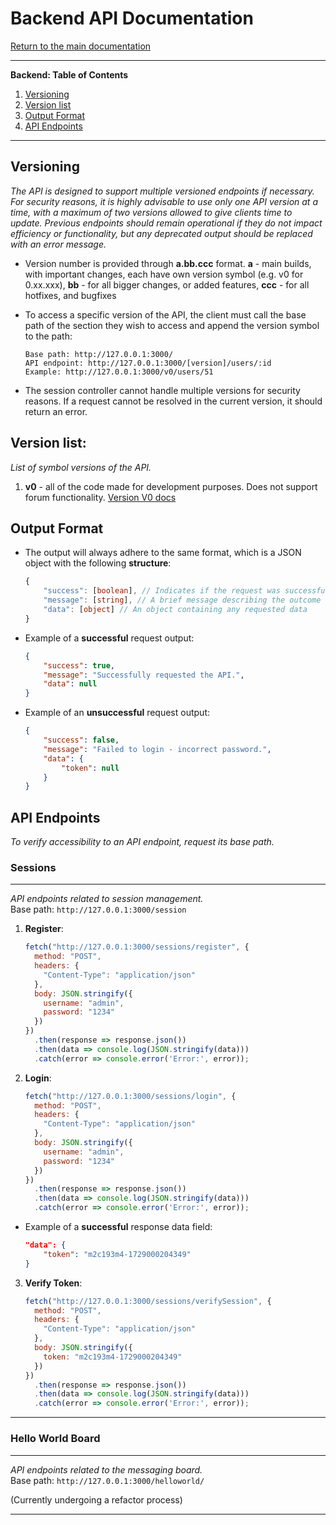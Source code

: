 # Backend API Documentation

[Return to the main documentation](../../README.md)

---

**Backend: Table of Contents**  
1. [Versioning](#versioning)  
2. [Version list](#version-list)
2. [Output Format](#output-format)  
3. [API Endpoints](#api-endpoints)  

---

## Versioning
_The API is designed to support multiple versioned endpoints if necessary. For security reasons, it is highly advisable to use only one API version at a time, with a maximum of two versions allowed to give clients time to update. Previous endpoints should remain operational if they do not impact efficiency or functionality, but any deprecated output should be replaced with an error message._

- Version number is provided through **a.bb.ccc** format. 
    **a** - main builds, with important changes, each have own version symbol (e.g. v0 for 0.xx.xxx),
    **bb** - for all bigger changes, or added features,
    **ccc** - for all hotfixes, and bugfixes

- To access a specific version of the API, the client must call the base path of the section they wish to access and append the version symbol to the path:
    ```
    Base path: http://127.0.0.1:3000/
    API endpoint: http://127.0.0.1:3000/[version]/users/:id
    Example: http://127.0.0.1:3000/v0/users/51
    ```

- The session controller cannot handle multiple versions for security reasons. If a request cannot be resolved in the current version, it should return an error.

## Version list:
_List of symbol versions of the API._
1. **v0** - all of the code made for development purposes. Does not support forum functionality. [Version V0 docs](legacyversions/v0/README.md)

## Output Format
- The output will always adhere to the same format, which is a JSON object with the following **structure**:
    ```typescript
    {
        "success": [boolean], // Indicates if the request was successful
        "message": [string], // A brief message describing the outcome of the request
        "data": [object] // An object containing any requested data
    }
    ```
- Example of a **successful** request output:
    ```json
    {
        "success": true,
        "message": "Successfully requested the API.",
        "data": null
    }
    ```
- Example of an **unsuccessful** request output:
    ```json
    {
        "success": false,
        "message": "Failed to login - incorrect password.",
        "data": {
            "token": null
        }
    }
    ```

## API Endpoints
_To verify accessibility to an API endpoint, request its base path._

### Sessions
---
_API endpoints related to session management._  
Base path: `http://127.0.0.1:3000/session`  

1. **Register**:
    ```javascript
    fetch("http://127.0.0.1:3000/sessions/register", {
      method: "POST",
      headers: {
        "Content-Type": "application/json"
      },
      body: JSON.stringify({
        username: "admin",
        password: "1234"
      })
    })
      .then(response => response.json())
      .then(data => console.log(JSON.stringify(data)))
      .catch(error => console.error('Error:', error));
    ```

2. **Login**:
    ```javascript
    fetch("http://127.0.0.1:3000/sessions/login", {
      method: "POST",
      headers: {
        "Content-Type": "application/json"
      },
      body: JSON.stringify({
        username: "admin",
        password: "1234"
      })
    })
      .then(response => response.json())
      .then(data => console.log(JSON.stringify(data)))
      .catch(error => console.error('Error:', error));
    ```

- Example of a **successful** response data field:
    ```json
    "data": {
        "token": "m2c193m4-1729000204349"
    }
    ```

3. **Verify Token**:
    ```javascript
    fetch("http://127.0.0.1:3000/sessions/verifySession", {
      method: "POST",
      headers: {
        "Content-Type": "application/json"
      },
      body: JSON.stringify({
        token: "m2c193m4-1729000204349"
      })
    })
      .then(response => response.json())
      .then(data => console.log(JSON.stringify(data)))
      .catch(error => console.error('Error:', error));
    ```
---

### Hello World Board
---
_API endpoints related to the messaging board._  
Base path: `http://127.0.0.1:3000/helloworld/`  

(Currently undergoing a refactor process)  

--- 
